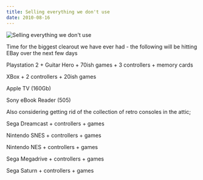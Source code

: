 ```yaml
---
title: Selling everything we don't use
date: 2010-08-16
---
```


![Selling everything we don't use](https://source.unsplash.com/dUPDhdeCN84/1600x900)

Time for the biggest clearout we have ever had - the following will be hitting EBay over the next few days

Playstation 2 + Guitar Hero + 70ish games + 3 controllers + memory cards

XBox + 2 controllers + 20ish games

Apple TV (160Gb)

Sony eBook Reader (505)

Also considering getting rid of the collection of retro consoles in the attic;

Sega Dreamcast + controllers + games

Nintendo SNES + controllers + games

Nintendo NES + controllers + games

Sega Megadrive + controllers + games

Sega Saturn + controllers + games